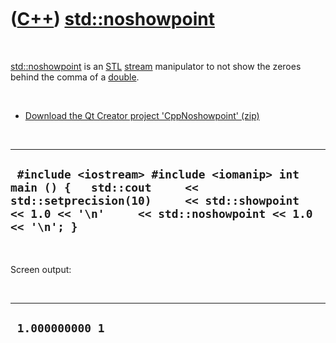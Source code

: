 
 

 

 

 

 

([C++](Cpp.md)) [std::noshowpoint](CppStdNoshowpoint.md)
=======================================================

 

[std::noshowpoint](CppStdNoshowpoint.md) is an [STL](CppStl.md)
[stream](CppStream.md) manipulator to not show the zeroes behind the
comma of a [double](CppDouble.md).

 

-   [Download the Qt Creator project
    'CppNoshowpoint' (zip)](CppStdNoshowpoint.md)

 

  -----------------------------------------------------------------------------------------------------------------------------------------------------------------------------------
  ` #include <iostream> #include <iomanip> int main () {   std::cout     << std::setprecision(10)     << std::showpoint   << 1.0 << '\n'     << std::noshowpoint << 1.0 << '\n'; }`
  -----------------------------------------------------------------------------------------------------------------------------------------------------------------------------------

 

Screen output:

 

  ------------------
  ` 1.000000000 1`
  ------------------

 

 

 

 

 

 

